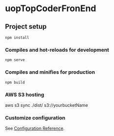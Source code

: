 # uopTopCoderFronEnd

## Project setup
```
npm install
```

### Compiles and hot-reloads for development
```
npm serve
```

### Compiles and minifies for production
```
npm build
```
### AWS S3 hosting
aws s3 sync ./dist/ s3://yourbucketName
### Customize configuration
See [Configuration Reference](https://cli.vuejs.org/config/).
